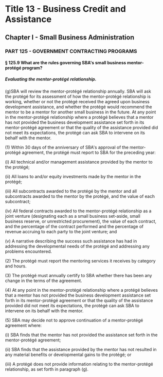 
# Title 13 - Business Credit and Assistance
## Chapter I - Small Business Administration
### PART 125 - GOVERNMENT CONTRACTING PROGRAMS
#### § 125.9 What are the rules governing SBA's small business mentor-prot&#xE9;g&#xE9; program?
##### Evaluating the mentor-prot&#xE9;g&#xE9; relationship.

(g)SBA will review the mentor-prot&#xE9;g&#xE9; relationship annually. SBA will ask the prot&#xE9;g&#xE9; for its assessment of how the mentor-prot&#xE9;g&#xE9; relationship is working, whether or not the prot&#xE9;g&#xE9; received the agreed upon business development assistance, and whether the prot&#xE9;g&#xE9; would recommend the mentor to be a mentor for another small business in the future. At any point in the mentor-prot&#xE9;g&#xE9; relationship where a prot&#xE9;g&#xE9; believes that a mentor has not provided the business development assistance set forth in its mentor-prot&#xE9;g&#xE9; agreement or that the quality of the assistance provided did not meet its expectations, the prot&#xE9;g&#xE9; can ask SBA to intervene on its behalf with the mentor.

(1) Within 30 days of the anniversary of SBA's approval of the mentor-prot&#xE9;g&#xE9; agreement, the prot&#xE9;g&#xE9; must report to SBA for the preceding year:

(i) All technical and/or management assistance provided by the mentor to the prot&#xE9;g&#xE9;;

(ii) All loans to and/or equity investments made by the mentor in the prot&#xE9;g&#xE9;;

(iii) All subcontracts awarded to the prot&#xE9;g&#xE9; by the mentor and all subcontracts awarded to the mentor by the prot&#xE9;g&#xE9;, and the value of each subcontract;

(iv) All federal contracts awarded to the mentor-prot&#xE9;g&#xE9; relationship as a joint venture (designating each as a small business set-aside, small business reserve, or unrestricted procurement), the value of each contract, and the percentage of the contract performed and the percentage of revenue accruing to each party to the joint venture; and

(v) A narrative describing the success such assistance has had in addressing the developmental needs of the prot&#xE9;g&#xE9; and addressing any problems encountered.

(2) The prot&#xE9;g&#xE9; must report the mentoring services it receives by category and hours.

(3) The prot&#xE9;g&#xE9; must annually certify to SBA whether there has been any change in the terms of the agreement.

(4) At any point in the mentor-prot&#xE9;g&#xE9; relationship where a prot&#xE9;g&#xE9; believes that a mentor has not provided the business development assistance set forth in its mentor-prot&#xE9;g&#xE9; agreement or that the quality of the assistance provided did not meet its expectations, the prot&#xE9;g&#xE9; can ask SBA to intervene on its behalf with the mentor.

(5) SBA may decide not to approve continuation of a mentor-prot&#xE9;g&#xE9; agreement where:

(i) SBA finds that the mentor has not provided the assistance set forth in the mentor-prot&#xE9;g&#xE9; agreement;

(ii) SBA finds that the assistance provided by the mentor has not resulted in any material benefits or developmental gains to the prot&#xE9;g&#xE9;; or

(iii) A prot&#xE9;g&#xE9; does not provide information relating to the mentor-prot&#xE9;g&#xE9; relationship, as set forth in paragraph (g).
